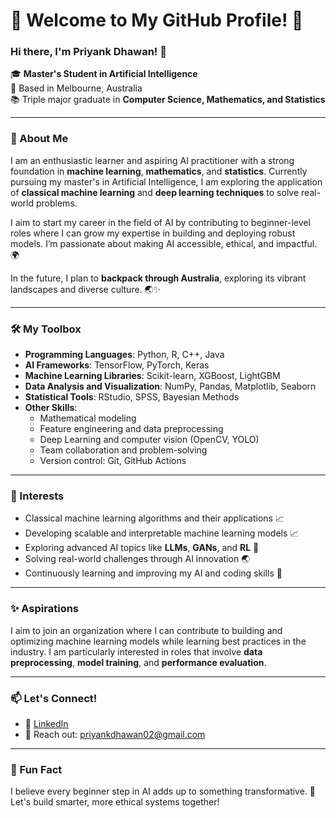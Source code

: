 # 🌟 Welcome to My GitHub Profile! 🌟

### Hi there, I'm Priyank Dhawan! 👋

🎓 **Master's Student in Artificial Intelligence**  
📍 Based in Melbourne, Australia  
📚 Triple major graduate in **Computer Science, Mathematics, and Statistics**

---

### 🚀 About Me

I am an enthusiastic learner and aspiring AI practitioner with a strong foundation in **machine learning**, **mathematics**, and **statistics**. Currently pursuing my master's in Artificial Intelligence, I am exploring the application of **classical machine learning** and **deep learning techniques** to solve real-world problems.

I aim to start my career in the field of AI by contributing to beginner-level roles where I can grow my expertise in building and deploying robust models. I’m passionate about making AI accessible, ethical, and impactful. 🌍

In the future, I plan to **backpack through Australia**, exploring its vibrant landscapes and diverse culture. 🌏✨


---

### 🛠️ My Toolbox

- **Programming Languages**: Python, R, C++, Java  
- **AI Frameworks**: TensorFlow, PyTorch, Keras
- **Machine Learning Libraries**: Scikit-learn, XGBoost, LightGBM
- **Data Analysis and Visualization**: NumPy, Pandas, Matplotlib, Seaborn  
- **Statistical Tools**: RStudio, SPSS, Bayesian Methods  
- **Other Skills**:  
  - Mathematical modeling  
  - Feature engineering and data preprocessing  
  - Deep Learning and computer vision (OpenCV, YOLO)   
  - Team collaboration and problem-solving
  - Version control: Git, GitHub Actions

---

### 🌟 Interests

- Classical machine learning algorithms and their applications 📈  
- Developing scalable and interpretable machine learning models 📈  
- Exploring advanced AI topics like **LLMs**, **GANs**, and **RL** 🧠  
- Solving real-world challenges through AI innovation 🌏  
- Continuously learning and improving my AI and coding skills 🌟    

---

### ✨ Aspirations

I aim to join an organization where I can contribute to building and optimizing machine learning models while learning best practices in the industry. I am particularly interested in roles that involve **data preprocessing**, **model training**, and **performance evaluation**.

---

### 📫 Let's Connect!

- 💼 [LinkedIn](https://www.linkedin.com/in/priyank-dhawan-17a7a31a9/)  
- 📧 Reach out: priyankdhawan02@gmail.com  

---

### 🌱 Fun Fact

I believe every beginner step in AI adds up to something transformative. 🚀 Let's build smarter, more ethical systems together!


<!---
priyankdhawan/priyankdhawan is a ✨ special ✨ repository because its `README.md` (this file) appears on your GitHub profile.
You can click the Preview link to take a look at your changes.
--->
